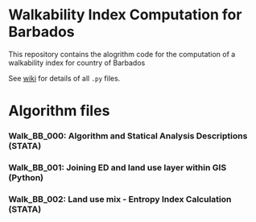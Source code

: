 # Walkability Index Computation for Barbados

This repository contains the alogrithm code for the computation of a walkability index for country of Barbados

See [wiki](https://github.com/UWI-DataGroup/repo_p145/wiki/Barbados-Walkability-Index-Computation) for details of all `.py` files.

# Algorithm files 

### Walk_BB_000:        Algorithm and Statical Analysis Descriptions (STATA)
### Walk_BB_001:        Joining ED and land use layer within GIS (Python)
### Walk_BB_002:        Land use mix - Entropy Index Calculation (STATA)
